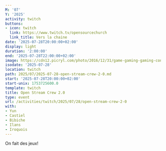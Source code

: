 ```yaml
---
M: '07'
Y: '2025'
activity: twitch
buttons:
- icon: twitch
  link: https://www.twitch.tv/opensourcechurch
  link_title: Vers la chaine
date: '2025-07-28T20:00:00+02:00'
display: light
duration: '2:00:00'
end: '2025-07-28T22:00:00+02:00'
image: https://cdn12.picryl.com/photo/2016/12/31/game-gaming-gaming-console-science-technology-555734-1024.png
isodate: '2025-07-28'
location: twitch
path: 2025/07/2025-07-28-open-stream-crew-2-0.md
start: '2025-07-28T20:00:00+02:00'
start-unix: 1753725600.0
template: twitch
title: Open Stream Crew 2.0
type: event
url: /activities/twitch/2025/07/28/open-stream-crew-2-0
with:
- Yun
- Castiel
- Bibiche
- Ilans
- Iroquois
---
```

On fait des jeux!